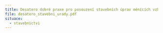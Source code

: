 ```yaml
---
title: Desatero dobré praxe pro posouzení stavebních úprav měnících vzhled památkově nechráněných staveb
file: desatero_stavebni_urady.pdf
situace:
  - stavebnictvi
---
```

